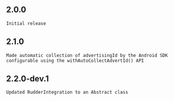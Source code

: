 ## 2.0.0
    Initial release
## 2.1.0
    Made automatic collection of advertisingId by the Android SDK configurable using the withAutoCollectAdvertId() API
## 2.2.0-dev.1
    Updated RudderIntegration to an Abstract class 